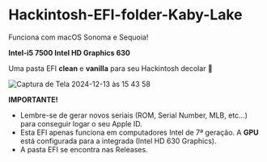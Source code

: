 # Hackintosh-EFI-folder-Kaby-Lake
Funciona com macOS Sonoma e Sequoia!


**Intel-i5 7500
Intel HD Graphics 630**


Uma pasta EFI **clean** e **vanilla** para seu Hackintosh decolar 🚀

![Captura de Tela 2024-12-13 às 15 43 58](https://github.com/user-attachments/assets/2084a941-f3e3-45bd-89e4-bf6de3efadf9)


**IMPORTANTE!**

- Lembre-se de gerar novos seriais (ROM, Serial Number, MLB, etc...) para conseguir logar o seu Apple ID.
- Esta EFI apenas funciona em computadores Intel de 7ª geração. A **GPU** está configurada para a integrada (Intel HD 630 Graphics).
- A pasta EFI se encontra nas Releases.
